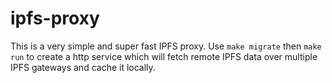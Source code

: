 # ipfs-proxy

This is a very simple and super fast IPFS proxy. Use `make migrate` then `make run` to create a http service which
will fetch remote IPFS data over multiple IPFS gateways and cache it locally.
